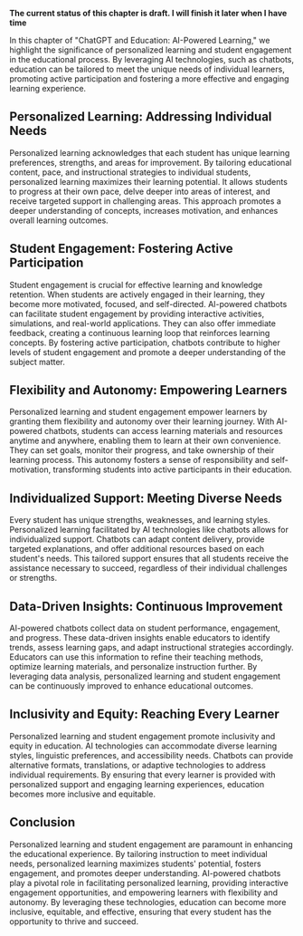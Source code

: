 **The current status of this chapter is draft. I will finish it later when I have time**

In this chapter of "ChatGPT and Education: AI-Powered Learning," we highlight the significance of personalized learning and student engagement in the educational process. By leveraging AI technologies, such as chatbots, education can be tailored to meet the unique needs of individual learners, promoting active participation and fostering a more effective and engaging learning experience.

Personalized Learning: Addressing Individual Needs
--------------------------------------------------

Personalized learning acknowledges that each student has unique learning preferences, strengths, and areas for improvement. By tailoring educational content, pace, and instructional strategies to individual students, personalized learning maximizes their learning potential. It allows students to progress at their own pace, delve deeper into areas of interest, and receive targeted support in challenging areas. This approach promotes a deeper understanding of concepts, increases motivation, and enhances overall learning outcomes.

Student Engagement: Fostering Active Participation
--------------------------------------------------

Student engagement is crucial for effective learning and knowledge retention. When students are actively engaged in their learning, they become more motivated, focused, and self-directed. AI-powered chatbots can facilitate student engagement by providing interactive activities, simulations, and real-world applications. They can also offer immediate feedback, creating a continuous learning loop that reinforces learning concepts. By fostering active participation, chatbots contribute to higher levels of student engagement and promote a deeper understanding of the subject matter.

Flexibility and Autonomy: Empowering Learners
---------------------------------------------

Personalized learning and student engagement empower learners by granting them flexibility and autonomy over their learning journey. With AI-powered chatbots, students can access learning materials and resources anytime and anywhere, enabling them to learn at their own convenience. They can set goals, monitor their progress, and take ownership of their learning process. This autonomy fosters a sense of responsibility and self-motivation, transforming students into active participants in their education.

Individualized Support: Meeting Diverse Needs
---------------------------------------------

Every student has unique strengths, weaknesses, and learning styles. Personalized learning facilitated by AI technologies like chatbots allows for individualized support. Chatbots can adapt content delivery, provide targeted explanations, and offer additional resources based on each student's needs. This tailored support ensures that all students receive the assistance necessary to succeed, regardless of their individual challenges or strengths.

Data-Driven Insights: Continuous Improvement
--------------------------------------------

AI-powered chatbots collect data on student performance, engagement, and progress. These data-driven insights enable educators to identify trends, assess learning gaps, and adapt instructional strategies accordingly. Educators can use this information to refine their teaching methods, optimize learning materials, and personalize instruction further. By leveraging data analysis, personalized learning and student engagement can be continuously improved to enhance educational outcomes.

Inclusivity and Equity: Reaching Every Learner
----------------------------------------------

Personalized learning and student engagement promote inclusivity and equity in education. AI technologies can accommodate diverse learning styles, linguistic preferences, and accessibility needs. Chatbots can provide alternative formats, translations, or adaptive technologies to address individual requirements. By ensuring that every learner is provided with personalized support and engaging learning experiences, education becomes more inclusive and equitable.

Conclusion
----------

Personalized learning and student engagement are paramount in enhancing the educational experience. By tailoring instruction to meet individual needs, personalized learning maximizes students' potential, fosters engagement, and promotes deeper understanding. AI-powered chatbots play a pivotal role in facilitating personalized learning, providing interactive engagement opportunities, and empowering learners with flexibility and autonomy. By leveraging these technologies, education can become more inclusive, equitable, and effective, ensuring that every student has the opportunity to thrive and succeed.
